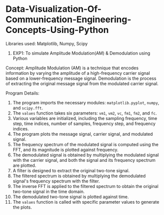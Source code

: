# Data-Visualization-Of-Communication-Engineering-Concepts-Using-Python

Libraries used: Matplotlib, Numpy, Scipy

1) EXP1: To simulate Amplitude Modulation(AM) & Demodulation using Python

Concept: Amplitude Modulation (AM) is a technique that encodes information by varying the amplitude of a high-frequency carrier signal based on a lower-frequency message signal. Demodulation is the process of extracting the original message signal from the modulated carrier signal.

Program Details: 
1. The program imports the necessary modules: `matplotlib.pyplot`, `numpy`, and `scipy.fft`.
2. The `values` function takes six parameters: `vm1`, `vm2`, `vc`, `fm1`, `fm2`, and `fc`.
3. Various variables are initialized, including the sampling frequency, time step, time indices, number of samples, frequency step, and frequency indices.
4. The program plots the message signal, carrier signal, and modulated signal.
5. The frequency spectrum of the modulated signal is computed using the FFT, and its magnitude is plotted against frequency.
6. The demodulated signal is obtained by multiplying the modulated signal with the carrier signal, and both the signal and its frequency spectrum are plotted.
7. A filter is designed to extract the original two-tone signal.
8. The filtered spectrum is obtained by multiplying the demodulated signal's frequency spectrum with the filter.
9. The inverse FFT is applied to the filtered spectrum to obtain the original two-tone signal in the time domain.
10. The demodulated two-tone signal is plotted against time.
11. The `values` function is called with specific parameter values to generate the plots.
